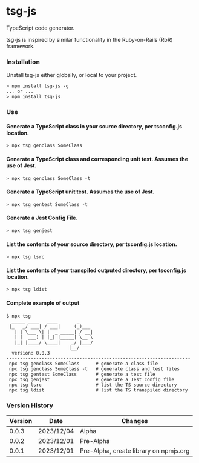 # tsg-js

TypeScript code generator.

tsg-js is inspired by similar functionality in the Ruby-on-Rails (RoR) framework.

### Installation

Unstall tsg-js either globally, or local to your project.

```
> npm install tsg-js -g
... or ...
> npm install tsg-js
```

### Use

#### Generate a TypeScript class in your source directory, per tsconfig.js location.

```
> npx tsg genclass SomeClass
```

#### Generate a TypeScript class and corresponding unit test.  Assumes the use of Jest.

```
> npx tsg genclass SomeClass -t
```

#### Generate a TypeScript unit test.  Assumes the use of Jest.

```
> npx tsg gentest SomeClass -t
```

#### Generate a Jest Config File.

```
> npx tsg genjest
```

#### List the contents of your source directory, per tsconfig.js location.

```
> npx tsg lsrc
```

#### List the contents of your transpiled outputed directory, per tsconfig.js location.

```
> npx tsg ldist
```

#### Complete example of output

```
$ npx tsg
  _____ ____   ____       _
 |_   _/ ___| / ___|     (_)___
   | | \___ \| |  _ _____| / __|
   | |  ___) | |_| |_____| \__ \
   |_| |____/ \____|    _/ |___/
                       |__/
  version: 0.0.3
--------------------------------------------------------------------
 npx tsg genclass SomeClass      # generate a class file
 npx tsg genclass SomeClass -t   # generate class and test files
 npx tsg gentest SomeClass       # generate a test file
 npx tsg genjest                 # generate a Jest config file
 npx tsg lsrc                    # list the TS source directory
 npx tsg ldist                   # list the TS transpiled directory

```

### Version History

| Version |    Date    | Changes                                                         |
| ------- | ---------- | --------------------------------------------------------------- |
|  0.0.3  | 2023/12/04 | Alpha                                                       |
|  0.0.2  | 2023/12/01 | Pre-Alpha                                                       |
|  0.0.1  | 2023/12/01 | Pre-Alpha, create library on npmjs.org                          |
